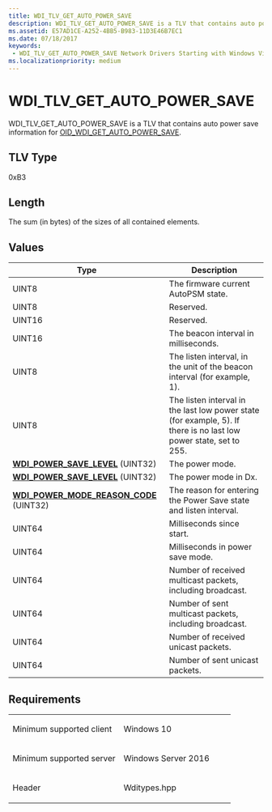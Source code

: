 ```yaml
---
title: WDI_TLV_GET_AUTO_POWER_SAVE
description: WDI_TLV_GET_AUTO_POWER_SAVE is a TLV that contains auto power save information for OID_WDI_GET_AUTO_POWER_SAVE.
ms.assetid: E57AD1CE-A252-4BB5-B983-11D3E46B7EC1
ms.date: 07/18/2017
keywords:
 - WDI_TLV_GET_AUTO_POWER_SAVE Network Drivers Starting with Windows Vista
ms.localizationpriority: medium
---
```


# WDI\_TLV\_GET\_AUTO\_POWER\_SAVE


WDI\_TLV\_GET\_AUTO\_POWER\_SAVE is a TLV that contains auto power save information for [OID\_WDI\_GET\_AUTO\_POWER\_SAVE](https://docs.microsoft.com/windows-hardware/drivers/network/oid-wdi-get-auto-power-save).

## TLV Type


0xB3

## Length


The sum (in bytes) of the sizes of all contained elements.

## Values


| Type                                                                               | Description                                                                                                        |
|------------------------------------------------------------------------------------|--------------------------------------------------------------------------------------------------------------------|
| UINT8                                                                              | The firmware current AutoPSM state.                                                                                |
| UINT8                                                                              | Reserved.                                                                                                          |
| UINT16                                                                             | Reserved.                                                                                                          |
| UINT16                                                                             | The beacon interval in milliseconds.                                                                               |
| UINT8                                                                              | The listen interval, in the unit of the beacon interval (for example, 1).                                          |
| UINT8                                                                              | The listen interval in the last low power state (for example, 5). If there is no last low power state, set to 255. |
| [**WDI\_POWER\_SAVE\_LEVEL**](https://docs.microsoft.com/windows-hardware/drivers/ddi/wditypes/ne-wditypes-_wdi_power_save_level) (UINT32)              | The power mode.                                                                                                    |
| [**WDI\_POWER\_SAVE\_LEVEL**](https://docs.microsoft.com/windows-hardware/drivers/ddi/wditypes/ne-wditypes-_wdi_power_save_level) (UINT32)              | The power mode in Dx.                                                                                              |
| [**WDI\_POWER\_MODE\_REASON\_CODE**](https://docs.microsoft.com/windows-hardware/drivers/ddi/wditypes/ne-wditypes-_wdi_power_mode_reason_code) (UINT32) | The reason for entering the Power Save state and listen interval.                                                  |
| UINT64                                                                             | Milliseconds since start.                                                                                          |
| UINT64                                                                             | Milliseconds in power save mode.                                                                                   |
| UINT64                                                                             | Number of received multicast packets, including broadcast.                                                         |
| UINT64                                                                             | Number of sent multicast packets, including broadcast.                                                             |
| UINT64                                                                             | Number of received unicast packets.                                                                                |
| UINT64                                                                             | Number of sent unicast packets.                                                                                    |

 

Requirements
------------

<table>
<colgroup>
<col width="50%" />
<col width="50%" />
</colgroup>
<tbody>
<tr class="odd">
<td><p>Minimum supported client</p></td>
<td><p>Windows 10</p></td>
</tr>
<tr class="even">
<td><p>Minimum supported server</p></td>
<td><p>Windows Server 2016</p></td>
</tr>
<tr class="odd">
<td><p>Header</p></td>
<td>Wditypes.hpp</td>
</tr>
</tbody>
</table>

 

 





